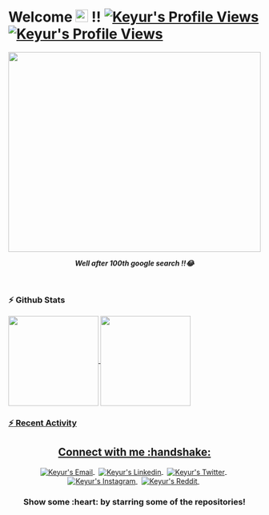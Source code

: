 <!--Header-->
<h1> Welcome <img src="https://i.gifer.com/origin/0c/0c71e4577721c09ecca15af4f273e4d0_w200.gif" width="25px" height="25px" > !!
<a href="#">
  <img alt="Keyur's Profile Views" src="https://komarev.com/ghpvc/?username=keyurbhogayata&color=blue" />
</a>
<a href="https://github.com/keyurbhogayata?tab=followers">
  <img alt="Keyur's Profile Views" src="https://img.shields.io/github/followers/keyurbhogayata.svg?style=flat&label=Follow" />
</a>
</h1>

<!--Mid GIF-->
</hr>
<p align="center">
<img align="center" src="https://media.giphy.com/media/hrRJ41JB2zlgZiYcCw/giphy.gif" width="100%" height="400px"/>
</p>
<p align="center"><i><b>Well after 100th google search !!😂</b></i></p>
</hr>
</br>

### :zap: Github Stats

<p align="left">
<a href="https://github.com/keyurbhogayata">
  <img align="center" height="180px" src="https://github-readme-stats.anuraghazra1.vercel.app/api?username=imdeep2905&layout=compact&show_icons=true&theme=tokyonight&line_height=27&title_color=FFFFFF"
</a>
<a href="https://github.com/keyurbhogayata">
  <img align="center" height="180px" src="https://github-readme-stats.vercel.app/api/top-langs/?username=imdeep2905&layout=compact&&show_icons=true&theme=tokyonight&line_height=27&title_color=FFFFFF"
</a>
</p>

### :zap: Recent Activity
<!--START_SECTION:activity-->
<!-- 1. 🎉 Merged PR [#6](https://github.com/imdeep2905/Turing-Q-Learning/pull/6) in [imdeep2905/Turing-Q-Learning](https://github.com/imdeep2905/Turing-Q-Learning)
2. 🎉 Merged PR [#5](https://github.com/imdeep2905/Turing-Q-Learning/pull/5) in [imdeep2905/Turing-Q-Learning](https://github.com/imdeep2905/Turing-Q-Learning)
3. 💪 Opened PR [#5](https://github.com/imdeep2905/Turing-Q-Learning/pull/5) in [imdeep2905/Turing-Q-Learning](https://github.com/imdeep2905/Turing-Q-Learning)
4. 🎉 Merged PR [#4](https://github.com/imdeep2905/Turing-Q-Learning/pull/4) in [imdeep2905/Turing-Q-Learning](https://github.com/imdeep2905/Turing-Q-Learning)
5. 💪 Opened PR [#4](https://github.com/imdeep2905/Turing-Q-Learning/pull/4) in [imdeep2905/Turing-Q-Learning](https://github.com/imdeep2905/Turing-Q-Learning) -->
<!--END_SECTION:activity-->

<!--Social-->
<p align="center">
  <h2 align="center"> Connect with me :handshake:</h2>
</p>
<p align="center">
<a href="mailto:bhogayata.keyur@gmail.com" target="_blank">
  <img align="center" alt="Keyur's Email" src="https://img.icons8.com/fluent/48/000000/gmail--v2.png"/>
</a>
&nbsp;
<a href="https://www.linkedin.com/in/keyur-bhogayata-295a22183/" target="_blank">
  <img align="center" alt="Keyur's Linkedin" src="https://img.icons8.com/fluent/48/000000/linkedin.png"/>
</a>
&nbsp;
<!-- <a href="https://codeforces.com/profile/ZetaFunction" target="_blank">
  <img align="center" alt="Keyur's Codeforces" width="60px" src="https://lh3.googleusercontent.com/-9azrA7GgyNpNVfHRI5xLhRyy4OuqevecUAjUFFfpJccTGHkdd4oXYfw11Z5-jxlDRM=s200" />
</a>
&nbsp; -->
<!-- <a href="https://www.codechef.com/users/deep2905" target="_blank">
  <img align="center" alt="Keyur's CodeChef" width="48px" src="https://s3.amazonaws.com/codechef_shared/sites/default/files/uploads/pictures/811b20a47eac52b10c90ab82e0628e21.png"/>
</a>
&nbsp; -->
<a href="https://twitter.com/keyur_5999" target="_blank">
  <img align="center" alt="Keyur's Twitter" src="https://img.icons8.com/fluent/48/000000/twitter.png"/>
</a>
&nbsp;
<a href="https://www.instagram.com/keyur_5999/" target="_blank">
  <img align="center" alt="Keyur's Instagram" src="https://img.icons8.com/fluent/48/000000/instagram-new.png" />
</a>
&nbsp;
<a href="https://www.reddit.com/user/keyur5999" target="_blank">
  <img align="center" alt="Keyur's Reddit" src="https://img.icons8.com/fluent/48/000000/reddit.png" />
</a>
&nbsp;
<!-- <a href="https://t.me/imdeep2905" target="_blank">
  <img align="center" alt="Keyur's Telegram" src="https://img.icons8.com/color/48/000000/telegram-app.png" />
</a>
&nbsp; -->
<!-- <a href="https://discord.gg/qFYW3Ks" target="_blank">
  <img align="center" alt="Keyur's Discord" src="https://img.icons8.com/fluent/48/000000/discord-logo.png" />
</a>
&nbsp; -->
</p>

<h3 align="center">Show some :heart: by starring some of the repositories!</h3>

<!--OLD-->
<!--<h3 align="center">Show some <img src="https://media.giphy.com/media/l0K4kWJir91VEoa1W/giphy.gif" width="75px" > by starring some of the repositories!</h3>-->
<!--<img src="https://github-readme-quotes.herokuapp.com/quote?theme=tokyonight" /> -->
